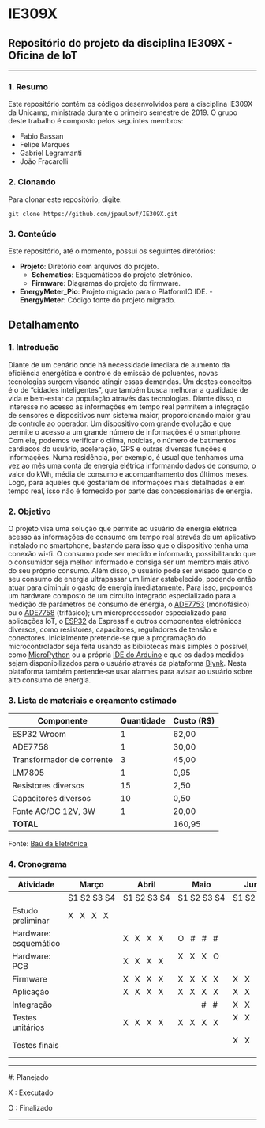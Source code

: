 # IE309X
## Repositório do projeto da disciplina IE309X - Oficina de IoT

---

### 1. Resumo

Este repositório contém os códigos desenvolvidos para a disciplina IE309X da Unicamp, ministrada durante o primeiro semestre de 2019. O grupo deste trabalho é composto pelos seguintes membros:

- Fabio Bassan
- Felipe Marques
- Gabriel Legramanti
- João Fracarolli

### 2. Clonando

Para clonar este repositório, digite:

`git clone https://github.com/jpaulovf/IE309X.git`

### 3. Conteúdo

Este repositório, até o momento, possui os seguintes diretórios:

- **Projeto**: Diretório com arquivos do projeto.
    - **Schematics**: Esquemáticos do projeto eletrônico.
    - **Firmware**: Diagramas do projeto do firmware.
- **EnergyMeter_Pio**: Projeto migrado para o PlatformIO IDE.
		- **EnergyMeter**: Código fonte do projeto migrado.

## Detalhamento

### 1. Introdução

Diante de um cenário onde há necessidade imediata de aumento da eficiência energética e controle de emissão de poluentes, novas tecnologias surgem visando atingir essas demandas. Um destes conceitos é o de “cidades inteligentes”, que também busca melhorar a qualidade de vida e bem-estar da população através das tecnologias.
Diante disso, o interesse no acesso às informações em tempo real permitem a integração de sensores e dispositivos num sistema maior, proporcionando maior grau de controle ao operador. Um dispositivo com grande evolução e que permite o acesso a um grande número de informações é o smartphone. Com ele, podemos verificar o clima, notícias, o número de batimentos cardíacos do usuário, aceleração, GPS e outras diversas funções e informações.
Numa residência, por exemplo, é usual que tenhamos uma vez ao mês uma conta de energia elétrica informando dados de consumo, o valor do kWh, média de consumo e acompanhamento dos últimos meses. Logo, para aqueles que gostariam de informações mais detalhadas e em tempo real, isso não é fornecido por parte das concessionárias de energia. 

### 2. Objetivo

O projeto visa uma solução que permite ao usuário de energia elétrica acesso às informações de consumo em tempo real através de um aplicativo instalado no smartphone, bastando para isso que o dispositivo tenha uma conexão wi-fi. O consumo pode ser medido e informado, possibilitando que o consumidor seja melhor informado e consiga ser um membro mais ativo do seu próprio consumo. Além disso, o usuário pode ser avisado quando o seu consumo de energia ultrapassar um limiar estabelecido, podendo então atuar para diminuir o gasto de energia imediatamente.
Para isso, propomos um hardware composto de um circuito integrado especializado para a medição de parâmetros de consumo de energia, o [ADE7753](https://www.analog.com/media/en/technical-documentation/data-sheets/ADE7753.pdf) (monofásico) ou o [ADE7758](https://www.analog.com/media/en/technical-documentation/data-sheets/ade7758.pdf) (trifásico); um microprocessador especializado para aplicações IoT, o [ESP32](https://www.espressif.com/en/products/hardware/esp32/overview) da Espressif e outros componentes eletrônicos diversos, como resistores, capacitores, reguladores de tensão e conectores. Inicialmente pretende-se que a programação do microcontrolador seja feita usando as bibliotecas mais simples o possível, como [MicroPython](https://micropython.org/) ou a própria [IDE do Arduino](https://www.arduino.cc/en/Main/Software) e que os dados medidos sejam disponibilizados para o usuário através da plataforma [Blynk](https://blynk.io/). Nesta plataforma também pretende-se usar alarmes para avisar ao usuário sobre alto consumo de energia.

### 3. Lista de materiais e orçamento estimado

| Componente                | Quantidade | Custo (R$) |
|---------------------------|------------|------------|
| ESP32 Wroom               |      1     |      62,00 |
| ADE7758                   |      1     |      30,00 |
| Transformador de corrente |      3     |      45,00 |
| LM7805                    |      1     |       0,95 |
| Resistores diversos       |     15     |       2,50 |
| Capacitores diversos      |     10     |       0,50 |
| Fonte AC/DC 12V, 3W       |      1     |      20,00 |
| **TOTAL**                 |            |     160,95 |

Fonte: [Baú da Eletrônica](http://www.baudaeletronica.com.br)

### 4. Cronograma

| Atividade             | Março       | Abril       | Maio        | Junho       |
|-----------------------|-------------|-------------|-------------|-------------|
|                       | S1&nbsp;S2&nbsp;S3&nbsp;S4 | S1&nbsp;S2&nbsp;S3&nbsp;S4 | S1&nbsp;S2&nbsp;S3&nbsp;S4 | S1&nbsp;S2&nbsp;S3&nbsp;S4 |
| Estudo preliminar     | X&nbsp; &nbsp;X&nbsp; &nbsp;X&nbsp; &nbsp;X&nbsp; &nbsp;|             |             |             |
| Hardware: esquemático |             | X&nbsp; &nbsp;X&nbsp; &nbsp;X&nbsp; &nbsp;X&nbsp; &nbsp;| O&nbsp; &nbsp;#&nbsp; &nbsp;#&nbsp; &nbsp;#&nbsp; &nbsp;|             |
| Hardware: PCB         |             | X&nbsp; &nbsp;X&nbsp; &nbsp;X&nbsp; &nbsp;X&nbsp; &nbsp;| X&nbsp; &nbsp;X&nbsp; &nbsp;X&nbsp; &nbsp;O&nbsp; &nbsp;|             |
| Firmware              |             | X&nbsp; &nbsp;X&nbsp; &nbsp;X&nbsp; &nbsp;X&nbsp; &nbsp;| X&nbsp; &nbsp;X&nbsp; &nbsp;X&nbsp; &nbsp;X&nbsp; &nbsp;|  X&nbsp; &nbsp;X&nbsp; &nbsp;O&nbsp;           |
| Aplicação             |             | X&nbsp; &nbsp;X&nbsp; &nbsp;X&nbsp; &nbsp;X&nbsp; &nbsp;| X&nbsp; &nbsp;X&nbsp; &nbsp;X&nbsp; &nbsp;X&nbsp; &nbsp;| X&nbsp; &nbsp;X&nbsp; &nbsp;O&nbsp;            |
| Integração            |             |             |&nbsp;&nbsp; &nbsp;&nbsp; &nbsp;&nbsp; &nbsp; #&nbsp; &nbsp;#&nbsp; &nbsp;| X&nbsp; &nbsp;X&nbsp; &nbsp;O&nbsp;      | 
| Testes unitários      |             | X&nbsp; &nbsp;X&nbsp; &nbsp;X&nbsp; &nbsp;X&nbsp; &nbsp;| X&nbsp; &nbsp;X&nbsp; &nbsp;X&nbsp; &nbsp;X&nbsp; &nbsp;| X&nbsp; &nbsp;X&nbsp; &nbsp;X&nbsp; &nbsp;O&nbsp; &nbsp;|
| Testes finais         |             |             |             | X&nbsp; &nbsp;X&nbsp; &nbsp;X&nbsp; &nbsp;O&nbsp; &nbsp;|

---

\#: Planejado

X : Executado

O : Finalizado

--- 

